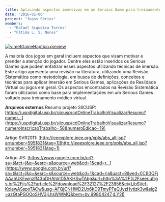 ```yaml
---
title: Aplicando aspectos imersivos em um Serious Game para treinamento médico virtual
date: '2016-01-06'
project: "Jogos Sérios"
members:
  - "Rafael Siqueira Torres"
  - "Fátima L. S. Nunes"
---
```

[![vimetGameHaptico.preview](/wp-content/uploads/2016/01/vimetGameHaptico.preview-300x258.jpg)](/wp-content/uploads/2016/01/vimetGameHaptico.preview.jpg)

A maioria dos jogos em geral incluem aspectos que visam motivar e prender a atenção do jogador. Dentre eles estão inseridos os Serious Games que podem enfatizar esses aspectos utilizando técnicas de imersão. Este artigo apresenta uma revisão na literatura, utilizando uma Revisão Sistemática como metodologia, em busca de definições, conceitos e técnicas para aplicar imersão em Serious Games, aplicações de Realidade Virtual ou jogos em geral. Os aspectos encontrados na Revisão Sistemática foram utilizados como base para implementações em um Serious Games voltado para treinamento médico virtual.

**Arquivos externos**
Resumo projeto SIICUSP: 
[https://uspdigital.usp.br/siicusp/cdOnlineTrabalhoVisualizarResumo?numer...](https://uspdigital.usp.br/siicusp/cdOnlineTrabalhoVisualizarResumo?numeroInscricaoTrabalho=58&numeroEdicao=19)

Artigo SVR2011: 
[http://ieeexplore.ieee.org/xpls/abs_all.jsp?arnumber=5951831&tag=1](http://ieeexplore.ieee.org/xpls/abs_all.jsp?arnumber=5951831&tag=1)

Artigo JIS: 
[https://www.google.com.br/url?sa=t&rct=j&q=&esrc=s&source=web&cd=1&cad=r...](https://www.google.com.br/url?sa=t&rct=j&q=&esrc=s&source=web&cd=1&cad=rja&uact=8&ved=0CB0QFjAAahUKEwjnzff43bDHAhVID5AKHSwTAbg&url=http%3A%2F%2Fseer.ufrgs.br%2Fjis%2Farticle%2Fdownload%2F32127%2F23856&ei=LibSVef-KciewASspoTACw&usg=AFQjCNHWD2Ux6kD9TmyPFeQJyzHvtizk3w&sig2=azGtaPGOOoSHV3jLhsWWMQ&bvm=bv.99804247,d.Y2I)

 
